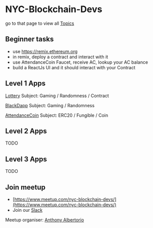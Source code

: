# NYC-Blockchain-Devs

go to that page to view all [Topics](TOPICS.md) 

## Beginner tasks

- use https://remix.ethereum.org
- in remix, deploy a contract and interact with it
- use AttendanceCoin Faucet, receive AC, lookup your AC balance
- build a ReactJs UI and it should interact with your Contract

## Level 1 Apps

[Lottery](./Lottery/all_implementations.md) Subject: Gaming / Randomness / Contract

[BlackDapp](./BlackDapp/All_Implementations.md) Subject: Gaming / Randomness

[AttendanceCoin](./AttendanceCoin/all_implementation.md) Subject: ERC20 / Fungible / Coin 

## Level 2 Apps

TODO

## Level 3 Apps

TODO


## Join meetup
- [https://www.meetup.com/nyc-blockchain-devs/](https://www.meetup.com/nyc-blockchain-devs/)
- Join our [Slack](http://bit.ly/LinniaProtocolSlack)

Meetup organiser: [Anthony Albertorio](https://github.com/tesla809)
